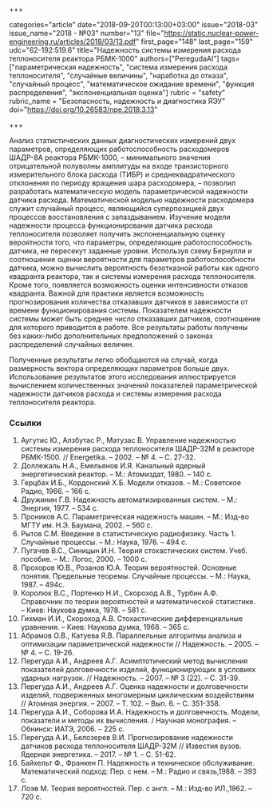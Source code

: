 +++

categories="article"
date="2018-09-20T00:13:00+03:00"
issue="2018-03"
issue_name="2018 - №03"
number="13"
file="https://static.nuclear-power-engineering.ru/articles/2018/03/13.pdf"
first_page="148"
last_page="159"
udc="62-192:519.6"
title="Надежность системы измерения расхода теплоносителя реактора РБМК-1000"
authors=["PeregudaAI"]
tags=["параметрическая надежность", "система измерения расхода теплоносителя", "случайные величины", "наработка до отказа", "случайный процесс", "математическое ожидание времени", "функция распределения", "экспоненциальная оценка"]
rubric = "safety"
rubric_name = "Безопасность, надежность и диагностика ЯЭУ"
doi="https://doi.org/10.26583/npe.2018.3.13"

+++

Анализ статистических данных диагностических измерений двух параметров, определяющих работоспособность расходомеров ШАДР-8А реактора РБМК-1000, – минимального значения отрицательной полуволны амплитуды на входе транзисторного измерительного блока расхода (ТИБР) и среднеквадратического отклонения по периоду вращения шара расходомера, – позволил разработать математическую модель параметрической надежности датчика расхода. Математической моделью надежности расходомера служит случайный процесс, являющийся суперпозицией двух процессов восстановления с запаздыванием. Изучение модели надежности процесса функционирования датчика расхода теплоносителя позволяет получить экспоненциальную оценку вероятности того, что параметры, определяющие работоспособность датчика, не пересекут заданные уровни. Используя схему Бернулли и соотношение оценки вероятности для параметров работоспособности датчика, можно вычислить вероятность безотказной работы как одного квадранта реактора, так и системы измерения расхода теплоносителя. Кроме того, появляется возможность оценки интенсивности отказов квадранта. Важной для практики является возможность прогнозирования количества отказавших датчиков в зависимости от времени функционирования системы. Показателем надежности системы может быть среднее число отказавших датчиков, соотношение для которого приводится в работе. Все результаты работы получены без каких-либо дополнительных предположений о законах распределений случайных величин.

Полученные результаты легко обобщаются на случай, когда размерность вектора определяющих параметров больше двух. Использование результатов этого исследования иллюстрируется вычислением количественных значений показателей параметрической надежности датчиков расхода и системы измерения расхода теплоносителя реактора.

### Ссылки

1. Аугутис Ю., Алзбутас Р., Матузас В. Управление надежностью системы измерения расхода теплоносителя ШАДР-32М в реакторе РБМК-1500. // Energetika. – 2002. – № 4. – С. 27-32.
2. Доллежаль H.A., Емельянов И.Я. Канальный ядерный энергетический реактор. – М.: Атомиздат, 1980. – 140 с.
3. Герцбах И.Б., Кордонский Х.Б. Модели отказов. – М.: Советское Радио, 1966. – 166 с.
4. Дружинин Г.В. Надежность автоматизированных систем. – М.: Энергия, 1977. – 534 с.
5. Проников А.С. Параметрическая надежность машин. – М.: Изд-во МГТУ им. Н.Э. Баумана, 2002. – 560 с.
6. Рытов С.М. Введение в статистическую радиофизику. Часть 1. Случайные процессы. – М.: Наука, 1976. – 494 с.
7. Пугачев В.С., Синицын И.Н. Теория стохастических систем. Учеб. пособие. – М.: Логос, 2000. – 1000 с.
8. Прохоров Ю.В., Розанов Ю.А. Теория вероятностей. Основные понятия. Предельные теоремы. Случайные процессы. – М.: Наука, 1987. – 494с.
9. Королюк В.С., Портенко Н.И., Скороход А.В., Турбин А.Ф. Справочник по теории вероятностей и математической статистике. – Киев: Наукова думка, 1978. – 581 с.
10. Гихман И.И., Скороход А.В. Стохастические дифференциальные уравнения. – Киев: Наукова думка, 1968. – 365 с.
11. Абрамов О.В., Катуева Я.В. Параллельные алгоритмы анализа и оптимизации параметрической надежности // Надежность. – 2005. – № 4. – С. 19-26.
12. Перегуда А.И., Андреев А.Г. Асимптотический метод вычисления показателей долговечности изделий, функционирующих в условиях ударных нагрузок. // Надежность. – 2007. – № 3 (22). – С. 31-39.
13. Перегуда А.И., Андреев А.Г. Оценка надежности и долговечности изделий, подверженных многомерным циклическим воздействиям // Атомная энергия. – 2007. – Т. 102. – Вып. 6. – С. 351-358.
14. Перегуда А.И., Соборова И.А. Надежность и долговечность. Модели, показатели и методы их вычисления. / Научная монография. – Обнинск: ИАТЭ, 2006. – 225 с.
15. Перегуда А.И., Белозерев В.И. Прогнозирование надежности датчиков расхода теплоносителя ШАДР-32М // Известия вузов. Ядерная энергетика. – 2017. – № 1. – С. 51-62.
16. Байхельт Ф., Франкен П. Надежность и техническое обслуживание. Математический подход: Пер. с нем. – М.: Радио и связь,1988. – 393 с.
17. Лоэв М. Теория вероятностей. Пер. с англ. – М.: Изд-во ИЛ.,1962. – 720 с.